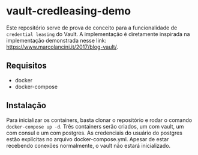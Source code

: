# vault-credleasing-demo

Este repositório serve de prova de conceito para a funcionalidade de `credential leasing` do Vault. A implementação é diretamente inspirada na implementação demonstrada nesse link: https://www.marcolancini.it/2017/blog-vault/.

## Requisitos

- docker
- docker-compose

## Instalação

Para inicializar os containers, basta clonar o repositório e rodar o comando `docker-compose up -d`. Três containers serão criados, um com vault, um com consul e um com postgres. As credenciais do usuário do postgres estão explícitas no arquivo docker-compose.yml.
Apesar de estar recebendo conexões normalmente, o vault não estará inicializado. 
